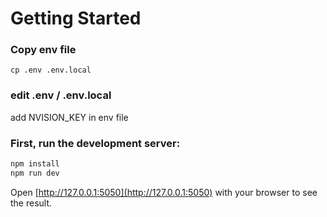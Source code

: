 # Getting Started

### Copy env file

```
cp .env .env.local
```

### edit .env / .env.local

add NVISION_KEY in env file

### First, run the development server:

```bash
npm install
npm run dev
```

Open [http://127.0.0.1:5050](http://127.0.0.1:5050) with your browser to see the result.
